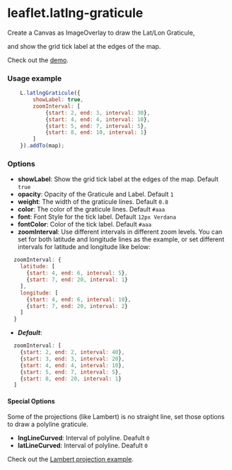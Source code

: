 leaflet.latlng-graticule
===========================

Create a Canvas as ImageOverlay to draw the Lat/Lon Graticule,

and show the grid tick label at the edges of the map.

Check out the [demo](https://cloudybay.github.io/leaflet.latlng-graticule/example/).


### Usage example

```javascript
    L.latlngGraticule({
        showLabel: true,
        zoomInterval: [
            {start: 2, end: 3, interval: 30},
            {start: 4, end: 4, interval: 10},
            {start: 5, end: 7, interval: 5},
            {start: 8, end: 10, interval: 1}
        ]
    }).addTo(map);
```


### Options
- **showLabel**: Show the grid tick label at the edges of the map. Default `true`
- **opacity**: Opacity of the Graticule and Label. Default `1`
- **weight**: The width of the graticule lines. Default `0.8`
- **color**: The color of the graticule lines. Default `#aaa`
- **font**: Font Style for the tick label. Default `12px Verdana`
- **fontColor**: Color of the tick label. Default `#aaa`
- **zoomInterval**: Use different intervals in different zoom levels. You can set for both latitude and longitude lines as the example, or set different intervals for latitude and longitude like below:
```javascript
  zoomInterval: {
    latitude: [
      {start: 4, end: 6, interval: 5},
      {start: 7, end: 20, interval: 1}
    ],
    longitude: [
      {start: 4, end: 6, interval: 10},
      {start: 7, end: 20, interval: 2}
    ]
  }
```
- ***Default***:
```javascript
  zoomInterval: [
    {start: 2, end: 2, interval: 40},
    {start: 3, end: 3, interval: 20},
    {start: 4, end: 4, interval: 10},
    {start: 5, end: 7, interval: 5},
    {start: 8, end: 20, interval: 1}
  ]
```

#### Special Options
Some of the projections (like Lambert) is no straight line, set those options to draw a polyline graticule.
- **lngLineCurved**: Interval of polyline. Deafult `0`
- **latLineCurved**: Interval of polyline. Deafult `0`

Check out the [Lambert projection example](https://cloudybay.github.io/leaflet.latlng-graticule/example/lambert.html).
